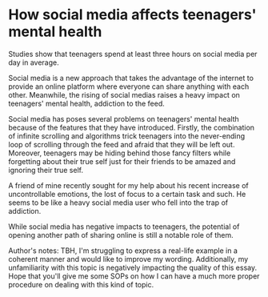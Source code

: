 # How social media affects teenagers' mental health

Studies show that teenagers spend at least three hours on social media per day in average.

Social media is a new approach that takes the advantage of the internet to provide an online
platform where everyone can share anything with each other. Meanwhile, the rising of social medias
raises a heavy impact on teenagers' mental health, addiction to the feed.

Social media has poses several problems on teenagers' mental health because of the features that
they have introduced. Firstly, the combination of infinite scrolling and algorithms trick teenagers
into the never-ending loop of scrolling through the feed and afraid that they will be left out.
Moreover, teenagers may be hiding behind those fancy filters while forgetting about their true self
just for their friends to be amazed and ignoring their true self.

A friend of mine recently sought for my help about his recent increase of uncontrollable emotions,
the lost of focus to a certain task and such. He seems to be like a heavy social media user who
fell into the trap of addiction.

While social media has negative impacts to teenagers, the potential of opening another path of
sharing online is still a notable role of them.

Author's notes: TBH, I'm struggling to express a real-life example in a coherent
manner and would like to improve my wording. Additionally, my unfamiliarity
with this topic is negatively impacting the quality of this essay. Hope that you'll give me some
SOPs on how I can have a much more proper procedure on dealing with this kind of topic.
